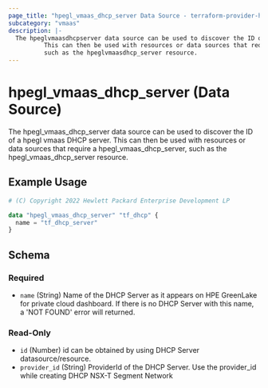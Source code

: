 ```yaml
---
page_title: "hpegl_vmaas_dhcp_server Data Source - terraform-provider-hpegl"
subcategory: "vmaas"
description: |-
  The hpeglvmaasdhcpserver data source can be used to discover the ID of a hpegl vmaas DHCP server.
          This can then be used with resources or data sources that require a hpeglvmaasdhcpserver,
          such as the hpeglvmaasdhcp_server resource.
---
```

# hpegl_vmaas_dhcp_server (Data Source)

The hpegl_vmaas_dhcp_server data source can be used to discover the ID of a hpegl vmaas DHCP server.
		This can then be used with resources or data sources that require a hpegl_vmaas_dhcp_server,
		such as the hpegl_vmaas_dhcp_server resource.

## Example Usage

```terraform
# (C) Copyright 2022 Hewlett Packard Enterprise Development LP

data "hpegl_vmaas_dhcp_server" "tf_dhcp" {
  name = "tf_dhcp_server"
}
```

<!-- schema generated by tfplugindocs -->
## Schema

### Required

- `name` (String) Name of the DHCP Server as it appears on HPE GreenLake for private cloud dashboard. If there is no DHCP Server with this name, a 'NOT FOUND' error will returned.

### Read-Only

- `id` (Number) id can be obtained by using DHCP Server datasource/resource.
- `provider_id` (String) ProviderId of the DHCP Server. Use the provider_id  while creating DHCP NSX-T Segment Network


